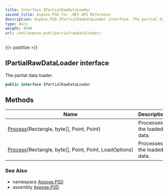 ```yaml
---
title: Interface IPartialRawDataLoader
second_title: Aspose.PSD for .NET API Reference
description: Aspose.PSD.IPartialRawDataLoader interface. The partial data loader
type: docs
weight: 4940
url: /net/aspose.psd/ipartialrawdataloader/
---
```

{{< psd/tize >}}
## IPartialRawDataLoader interface

The partial data loader.

```csharp
public interface IPartialRawDataLoader
```

## Methods

| Name | Description |
| --- | --- |
| [Process](../../aspose.psd/ipartialrawdataloader/process/#process)(Rectangle, byte[], Point, Point) | Processes the loaded data. |
| [Process](../../aspose.psd/ipartialrawdataloader/process/#process_1)(Rectangle, byte[], Point, Point, LoadOptions) | Processes the loaded data. |

### See Also

* namespace [Aspose.PSD](../../aspose.psd/)
* assembly [Aspose.PSD](../../)


